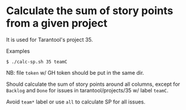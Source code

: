 # Calculate the sum of story points from a given project

It is used for Tarantool's project 35.

Examples

```
$ ./calc-sp.sh 35 teamC
```

NB: file `token` w/ GH token should be put in the same dir.

Should calculate the sum of story points around all columns, except
for `Backlog` and `Done` for issues in tarantool/projects/35 w/
label `teamC`.

Avoid `team*` label or use `all` to calculate SP for all issues.
